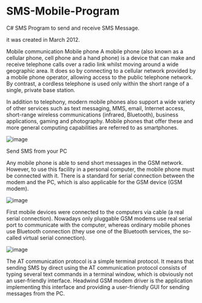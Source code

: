 # SMS-Mobile-Program
C# SMS Program to send and receive SMS Message.


it was created in March 2012.

Mobile communication
Mobile phone 
A mobile phone (also known as a cellular phone, cell phone and a hand phone) is a device that can make and receive telephone calls over a radio link whilst moving around a wide geographic area. It does so by connecting to a cellular network provided by a mobile phone operator, allowing access to the public telephone network. By contrast, a cordless telephone is used only within the short range of a single, private base station.
	
In addition to telephony, modern mobile phones also support a wide variety of other services such as text messaging, MMS, email, Internet access, short-range wireless communications (infrared, Bluetooth), business applications, gaming and photography. Mobile phones that offer these and more general computing capabilities are referred to as smartphones.

![image](https://user-images.githubusercontent.com/26040529/123972114-dd9b0280-d9ba-11eb-8792-fb9565efa2d2.png)


Send SMS from your PC

Any mobile phone is able to send short messages in the GSM network. However, to use this facility in a personal computer, the mobile phone must be connected with it. There is a standard for serial connection between the modem and the PC, which is also applicable for the GSM device (GSM modem).


![image](https://user-images.githubusercontent.com/26040529/123972678-5d28d180-d9bb-11eb-8b77-5ee032f7d365.png)


First mobile devices were connected to the computers via cable (a real serial connection). Nowadays only pluggable GSM modems use real serial port to communicate with the computer, whereas ordinary mobile phones use Bluetooth connection (they use one of the Bluetooth services, the so-called virtual serial connection).

![image](https://user-images.githubusercontent.com/26040529/123972717-64e87600-d9bb-11eb-9acd-1d0ecfd1349c.png)

The AT communication protocol is a simple terminal protocol. It means that sending SMS by direct using the AT communication protocol consists of typing several text commands in a terminal window, which is obviously not an user-friendly interface. Headwind GSM modem driver is the application implementing this interface and providing a user-friendly GUI for sending messages from the PC.
